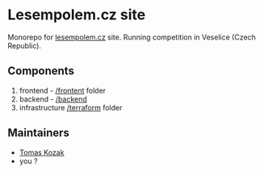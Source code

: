 # Lesempolem.cz site

Monorepo for [lesempolem.cz](https://lesempolem.cz) site. Running competition in Veselice (Czech Republic).

## Components

1. frontend - [/frontent](/frontend) folder
2. backend - [/backend](/backend)
3. infrastructure [/terraform](/terraform) folder

## Maintainers

- [Tomas Kozak](https://kozak.in)
- you ?

